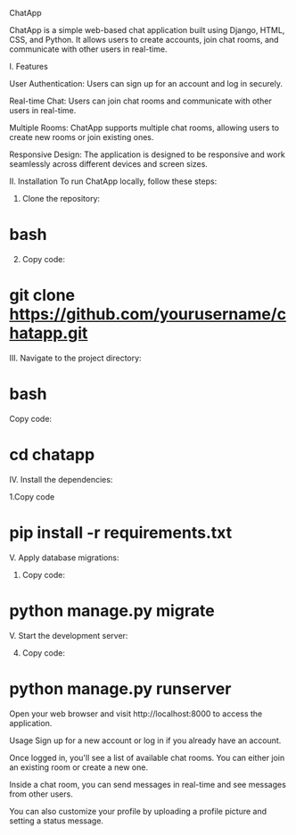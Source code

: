 ChatApp

ChatApp is a simple web-based chat application built using Django, HTML, CSS, and Python. It allows users to create accounts, join chat rooms, and communicate with other users in real-time.

I. Features

User Authentication: Users can sign up for an account and log in securely.

Real-time Chat: Users can join chat rooms and communicate with other users in real-time.

Multiple Rooms: ChatApp supports multiple chat rooms, allowing users to create new rooms or join existing ones.

Responsive Design: The application is designed to be responsive and work seamlessly across different devices and screen sizes.


II. Installation
To run ChatApp locally, follow these steps:

1. Clone the repository:
# bash

2. Copy code:

 # git clone https://github.com/yourusername/chatapp.git


III. Navigate to the project directory:

# bash

Copy code:
# cd chatapp

IV. Install the dependencies:

1.Copy code
 # pip install -r requirements.txt

V.  Apply database migrations:

1. Copy code:
# python manage.py migrate

V. Start the development server:

4. Copy code:
# python manage.py runserver


Open your web browser and visit http://localhost:8000 to access the application.

Usage
Sign up for a new account or log in if you already have an account.

Once logged in, you'll see a list of available chat rooms. You can either join an existing room or create a new one.

Inside a chat room, you can send messages in real-time and see messages from other users.

You can also customize your profile by uploading a profile picture and setting a status message.
